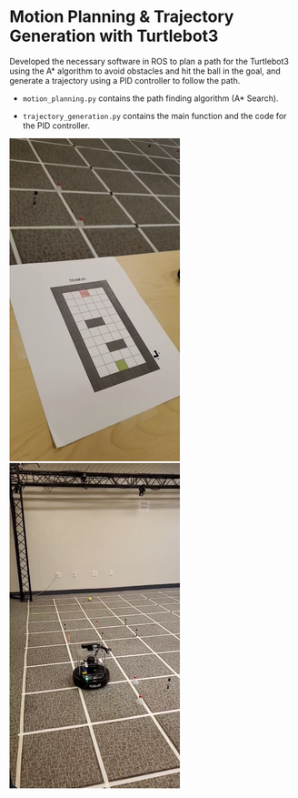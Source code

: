 # Motion Planning & Trajectory Generation with Turtlebot3
Developed the necessary software in ROS to plan a path for the Turtlebot3 using the A* algorithm to avoid obstacles and hit the ball in the goal, and generate a trajectory using a PID controller to follow the path.

- `motion_planning.py` contains the path finding algorithm (A* Search).

- `trajectory_generation.py` contains the main function and the code for the PID controller.

<span>
  <img src="IMG_8909.PNG" alt="drawing" width="300"/>
  <img src="IMG_8908.PNG" alt="drawing" width="300"/>
</span>
